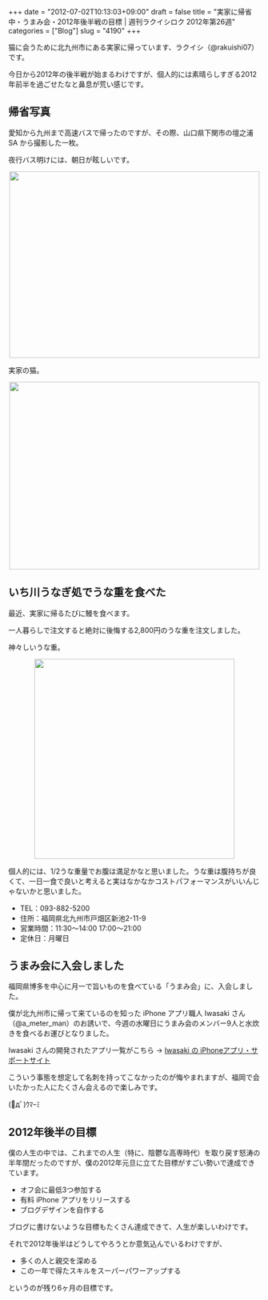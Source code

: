 +++
date = "2012-07-02T10:13:03+09:00"
draft = false
title = "実家に帰省中・うまみ会・2012年後半戦の目標 | 週刊ラクイシロク 2012年第26週"
categories = ["Blog"]
slug = "4190"
+++

猫に会うために北九州市にある実家に帰っています、ラクイシ（@rakuishi07）です。

今日から2012年の後半戦が始まるわけですが、個人的には素晴らしすぎる2012年前半を過ごせたなと鼻息が荒い感じです。

<h2>帰省写真</h2>

愛知から九州まで高速バスで帰ったのですが、その際、山口県下関市の壇之浦 SA から撮影した一枚。

夜行バス明けには、朝日が眩しいです。

<img style="display:block; margin-left:auto; margin-right:auto;" src="/images/2012/07/4190_1.jpg" border="0" width="500" height="373" />

実家の猫。

<img style="display:block; margin-left:auto; margin-right:auto;" src="/images/2012/07/4190_2.jpg" border="0" width="500" height="375" />

<h2>いち川うなぎ処でうな重を食べた</h2>

最近、実家に帰るたびに鰻を食べます。

一人暮らしで注文すると絶対に後悔する2,800円のうな重を注文しました。

神々しいうな重。

<img style="display:block; margin-left:auto; margin-right:auto;" src="/images/2012/07/4190_3.jpg" border="0" width="400" height="400" />

個人的には、1/2うな重量でお腹は満足かなと思いました。うな重は腹持ちが良くて、一日一食で良いと考えると実はなかなかコストパフォーマンスがいいんじゃないかと思いました。

<ul><li>TEL：093-882-5200</li>
<li>住所：福岡県北九州市戸畑区新池2-11-9</li>
<li>営業時間：11:30～14:00 17:00～21:00</li>
<li>定休日：月曜日</li></ul>

<h2>うまみ会に入会しました</h2>

福岡県博多を中心に月一で旨いものを食べている「うまみ会」に、入会しました。

僕が北九州市に帰って来ているのを知った iPhone アプリ職人 Iwasaki さん（@a_meter_man）のお誘いで、今週の水曜日にうまみ会のメンバー9人と水炊きを食べるお運びとなりました。

Iwasaki さんの開発されたアプリ一覧がこちら → <a href="http://homepage3.nifty.com/heartbreaker2/apps/index-j.html" target="_blank">Iwasaki の iPhoneアプリ・サポートサイト</a>

こういう事態を想定して名刺を持ってこなかったのが悔やまれますが、福岡で会いたかった人にたくさん会えるので楽しみです。

(ﾟдﾟ)ｳﾏｰﾐ

<h2>2012年後半の目標</h2>

僕の人生の中では、これまでの人生（特に、陰鬱な高専時代）を取り戻す怒涛の半年間だったのですが、僕の2012年元旦に立てた目標がすごい勢いで達成できています。

<ul><li>オフ会に最低3つ参加する</li>
<li>有料 iPhone アプリをリリースする</li>
<li>ブログデザインを自作する</li></ul>

ブログに書けないような目標もたくさん達成できて、人生が楽しいわけです。

それで2012年後半はどうしてやろうとか意気込んでいるわけですが、

<ul><li>多くの人と親交を深める</li>
<li>この一年で得たスキルをスーパーパワーアップする</li></ul>

というのが残り6ヶ月の目標です。
